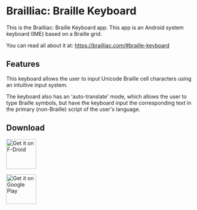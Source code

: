 # Brailliac: Braille Keyboard

This is the Brailliac: Braille Keyboard app.
This app is an Android system keyboard (IME) based on a Braille grid.

You can read all about it at:
https://brailliac.com/#braille-keyboard

## Features

This keyboard allows the user to input Unicode Braille cell characters using an intuitive input system. 

The keyboard also has an 'auto-translate' mode, which allows the user to type Braille symbols, but have the keyboard input the corresponding text in the primary (non-Braille) script of the user's language.

## Download

[<img src="https://fdroid.gitlab.io/artwork/badge/get-it-on.png"
    alt="Get it on F-Droid"
    height="80">](https://f-droid.org/packages/com.lukeneedham.braillekeyboard)

[<img src="https://play.google.com/intl/en_us/badges/static/images/badges/en_badge_web_generic.png"
    alt="Get it on Google Play"
    height="80">](https://play.google.com/store/apps/details?id=com.lukeneedham.braillekeyboard)
